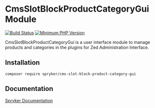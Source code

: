 # CmsSlotBlockProductCategoryGui Module
[![Build Status](https://travis-ci.org/spryker/cms-slot-block-product-category-gui.svg)](https://travis-ci.org/spryker/cms-slot-block-product-category-gui)
[![Minimum PHP Version](https://img.shields.io/badge/php-%3E%3D%207.2-8892BF.svg)](https://php.net/)

CmsSlotBlockProductCategoryGui is a user interface module to manage products and categories in the plugins for Zed Administration Interface.

## Installation

```
composer require spryker/cms-slot-block-product-category-gui
```

## Documentation

[Spryker Documentation](https://academy.spryker.com/developing_with_spryker/module_guide/modules.html)
